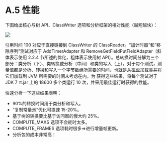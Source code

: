 # A.5 性能

下图给出核心与树 API、ClassWriter 选项和分析框架的相对性能（越短越快）：

![](http://asm.itstack.org/assets/img/2020/A.5-1.png)

引用时间 100 对应于直接链接到 ClassWriter 的 ClassReader。“加计时器”和“移除序列”测试对应于 AddTimerAdapter 和 RemoveGetFieldPutFieldAdapter（斜体表示使用 2.2.4 节所述的优化，粗体表示使用树 API）。总转换时间分解为三个部分：类分析（下）、类转换或分析（中间）和类的写入（上）。对于每个测试，测量值都是分析、转换和写入一个字节数组所需要的时间，也就是从磁盘加载类并将它们加载到 JVM 所需要的时间未考虑在内。为 获得这些结果，将每个测试对于 JDK 7 rt.jar 上的 18600 多个类运行 10 次，并采用最佳运行时获得的性能。

快速分析一下这些结果表明：

- 90%的转换时间用于类分析和写入。
- “复制常量池”优化可提速 15-20%。
- 基于树的转换要比基于访问器的慢大约 25%。
- COMPUTE_MAXS 选项不会耗时太多。
- COMPUTE_FRAMES 选项耗时很多⇒进行增量帧更新。
- 分析包的成本非常高！
